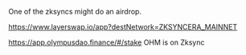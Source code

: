 One of the zksyncs might do an airdrop. 

https://www.layerswap.io/app?destNetwork=ZKSYNCERA_MAINNET

https://app.olympusdao.finance/#/stake
OHM is on Zksync